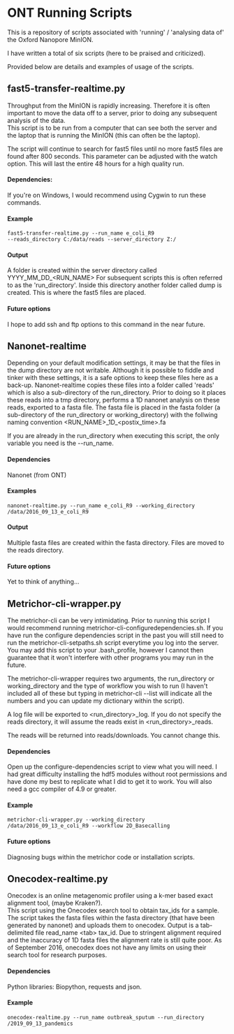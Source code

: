 # ONT Running Scripts
This is a repository of scripts associated with 'running' / 'analysing data of' the Oxford Nanopore MinION.

I have written a total of six scripts (here to be praised and criticized). 

Provided below are details and examples of usage of the scripts.

## fast5-transfer-realtime.py
Throughput from the MinION is rapidly increasing. Therefore it is often important to move the data off to a server, prior to doing any subsequent analysis of the data.  
This script is to be run from a computer that can see both the server and the laptop that is running the MinION (this can often be the laptop). 

The script will continue to search for fast5 files until no more fast5 files are found after 800 seconds. This parameter can be adjusted with the watch option. This will last the entire 48 hours for a high quality run.

#### Dependencies:
If you're on Windows, I would recommend using Cygwin to run these commands.

#### Example
`fast5-transfer-realtime.py --run_name e_coli_R9`  
`--reads_directory C:/data/reads --server_directory Z:/`


#### Output
A folder is created within the server directory called YYYY\_MM\_DD\_\<RUN\_NAME>
For subsequent scripts this is often referred to as the 'run_directory'. Inside this directory another folder called dump is created. This is where the fast5 files are placed.

#### Future options
I hope to add ssh and ftp options to this command in the near future.

## Nanonet-realtime

Depending on your default modification settings, it may be that the files in the dump directory are not writable. Although it is possible to fiddle and tinker with these settings, it is a safe options to keep these files here as a back-up. Nanonet-realtime copies these files into a folder called 'reads' which is also a sub-directory of the run_directory. Prior to doing so it places these reads into a tmp directory, performs a 1D nanonet analysis on these reads, exported to a fasta file. The fasta file is placed in the fasta folder (a sub-directory of the run\_directory or working\_directory) with the follwing naming convention \<RUN\_NAME>\_1D\_\<postix_time>.fa

If you are already in the run\_directory when executing this script, the only variable you need is the --run\_name.

#### Dependencies
Nanonet (from ONT)

#### Examples
`nanonet-realtime.py --run_name e_coli_R9 --working_directory /data/2016_09_13_e_coli_R9`

#### Output
Multiple fasta files are created within the fasta directory. Files are moved to the reads directory.

#### Future options
Yet to think of anything...


## Metrichor-cli-wrapper.py
The metrichor-cli can be very intimidating. Prior to running this script I would recommend running metrichor-cli-configuredependencies.sh. If you have run the configure dependencies script in the past you will still need to run the metrichor-cli-setpaths.sh script everytime you log into the server. You may add this script to your .bash_profile, however I cannot then guarantee that it won't interfere with other programs you may run in the future.

The metrichor-cli-wrapper requires two arguments, the run\_directory or working\_directory and the type of workflow you wish to run (I haven't included all of these but typing in metrichor-cli --list will indicate all the numbers and you can update my dictionary within the script).

A log file will be exported to \<run\_directory>\_log. If you do not specify the reads directory, it will assume the reads exist in \<run_directory>\_reads.

The reads will be returned into reads/downloads. You cannot change this.

#### Dependencies
Open up the configure-dependencies script to view what you will need. I had great difficulty
installing the hdf5 modules without root permissions and have done my best to replicate what I did to get it to work. You will also need a gcc compiler of 4.9 or greater.

#### Example
`metrichor-cli-wrapper.py --working_directory /data/2016_09_13_e_coli_R9 --workflow 2D_Basecalling`

#### Future options
Diagnosing bugs within the metrichor code or installation scripts. 

## Onecodex-realtime.py
Onecodex is an online metagenomic profiler using a k-mer based exact alignment tool,
(maybe Kraken?).  
This script using the Onecodex search tool to obtain tax\_ids for a sample. The script takes the fasta files within the fasta directory (that have been generated by nanonet) and uploads them to onecodex. Output is a tab-delimited file read_name \<tab> tax_id.
Due to stringent alignment required and the inaccuracy of 1D fasta files the alignment rate is still quite poor. As of September 2016, onecodex does not have any limits on using their search tool for research purposes.

#### Dependencies 
Python libraries: Biopython, requests and json.

#### Example
`onecodex-realtime.py --run_name outbreak_sputum --run_directory /2019_09_13_pandemics`





